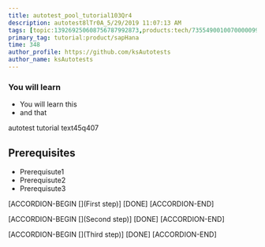 ```yaml
---
title: autotest_pool_tutorial103Qr4
description: autotest8lTr0A_5/29/2019 11:07:13 AM
tags: [topic:139269250608756787992873,products:tech/73554900100700000996,tutorial:experience/advanced]
primary_tag: tutorial:product/sapHana
time: 348
author_profile: https://github.com/ksAutotests
author_name: ksAutotests
---
```

### You will learn
- You will learn this
- and that

autotest tutorial text45q407

## Prerequisites
- Prerequisute1
- Prerequisute2
- Prerequisute3

[ACCORDION-BEGIN [](First step)]
[DONE]
[ACCORDION-END]

[ACCORDION-BEGIN [](Second step)]
[DONE]
[ACCORDION-END]

[ACCORDION-BEGIN [](Third step)]
[DONE]
[ACCORDION-END]

